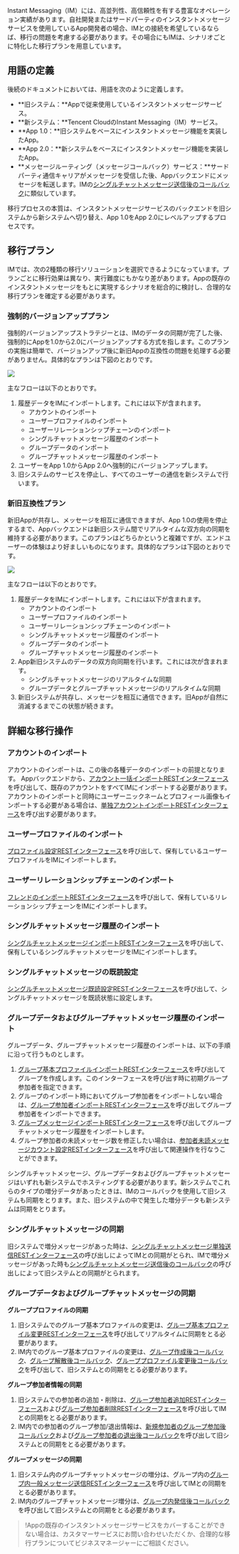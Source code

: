 Instant Messaging（IM）には、高並列性、高信頼性を有する豊富なオペレーション実績があります。自社開発またはサードパーティのインスタントメッセージサービスを使用しているApp開発者の場合、IMとの接続を希望しているならば、移行の問題を考慮する必要があります。その場合にもIMは、シナリオごとに特化した移行プランを用意しています。

## 用語の定義

後続のドキュメントにおいては、用語を次のように定義します。

- **旧システム：**Appで従来使用しているインスタントメッセージサービス。
- **新システム：**Tencent CloudのInstant Messaging（IM）サービス。
- **App 1.0：**旧システムをベースにインスタントメッセージ機能を実装したApp。
- **App 2.0：**新システムをベースにインスタントメッセージ機能を実装したApp。
- **メッセージルーティング（メッセージコールバック）サービス：**サードパーティ通信キャリアがメッセージを受信した後、Appバックエンドにメッセージを転送します。IMの[シングルチャットメッセージ送信後のコールバック](https://intl.cloud.tencent.com/document/product/1047/34365)に類似しています。

移行プロセスの本質は、インスタントメッセージサービスのバックエンドを旧システムから新システムへ切り替え、App 1.0をApp 2.0にレベルアップするプロセスです。

## 移行プラン

IMでは、次の2種類の移行ソリューションを選択できるようになっています。プランごとに移行効果は異なり、実行難度にもかなり差があります。Appの既存のインスタントメッセージをもとに実現するシナリオを総合的に検討し、合理的な移行プランを確定する必要があります。

### 強制的バージョンアッププラン

強制的バージョンアップストラテジーとは、IMのデータの同期が完了した後、強制的にAppを1.0から2.0にバージョンアップする方式を指します。このプランの実施は簡単で、バージョンアップ後に新旧Appの互換性の問題を処理する必要がありません。具体的なプランは下図のとおりです。

![](https://main.qcloudimg.com/raw/e37a5686c81c73827c20312169c3ecc0.png)

主なフローは以下のとおりです。

1. 履歴データをIMにインポートします。これには以下が含まれます。
   - アカウントのインポート
   - ユーザープロファイルのインポート
   - ユーザーリレーションシップチェーンのインポート
   - シングルチャットメッセージ履歴のインポート
   - グループデータのインポート
   - グループチャットメッセージ履歴のインポート
2. ユーザーをApp 1.0からApp 2.0へ強制的にバージョンアップします。
3. 旧システムのサービスを停止し、すべてのユーザーの通信を新システムで行います。

### 新旧互換性プラン

新旧Appが共存し、メッセージを相互に通信できますが、App 1.0の使用を停止するまで、Appバックエンドは新旧システム間でリアルタイムな双方向の同期を維持する必要があります。このプランはどちらかというと複雑ですが、エンドユーザーの体験はより好ましいものになります。具体的なプランは下図のとおりです。

![](https://main.qcloudimg.com/raw/3b19fed85458fa96ae7110fea8cb8e41.png)

主なフローは以下のとおりです。

1. 履歴データをIMにインポートします。これには以下が含まれます。
   - アカウントのインポート
   - ユーザープロファイルのインポート
   - ユーザーリレーションシップチェーンのインポート
   - シングルチャットメッセージ履歴のインポート
   - グループデータのインポート
   - グループチャットメッセージ履歴のインポート
2. App新旧システムのデータの双方向同期を行います。これには次が含まれます。
   - シングルチャットメッセージのリアルタイムな同期
   - グループデータとグループチャットメッセージのリアルタイムな同期
3. 新旧システムが共存し、メッセージを相互に通信できます。旧Appが自然に消滅するまでこの状態が続きます。

## 詳細な移行操作

### アカウントのインポート

アカウントのインポートは、この後の各種データのインポートの前提となります。
Appバックエンドから、[アカウント一括インポートRESTインターフェース](https://intl.cloud.tencent.com/document/product/1047/34954)を呼び出して、既存のアカウントをすべてIMにインポートする必要があります。アカウントのインポートと同時にユーザーニックネームとプロフィール画像もインポートする必要がある場合は、[単独アカウントインポートRESTインターフェース](https://intl.cloud.tencent.com/document/product/1047/34953)を呼び出す必要があります。

### ユーザープロファイルのインポート

[プロファイル設定RESTインターフェース](https://intl.cloud.tencent.com/document/product/1047/34916)を呼び出して、保有しているユーザープロファイルをIMにインポートします。

### ユーザーリレーションシップチェーンのインポート

[フレンドのインポートRESTインターフェース](https://intl.cloud.tencent.com/document/product/1047/34903)を呼び出して、保有しているリレーションシップチェーンをIMにインポートします。

### シングルチャットメッセージ履歴のインポート

[シングルチャットメッセージインポートRESTインターフェース](https://intl.cloud.tencent.com/document/product/1047/35014)を呼び出して、保有しているシングルチャットメッセージをIMにインポートします。

### シングルチャットメッセージの既読設定

[シングルチャットメッセージ既読設定RESTインターフェース](https://intl.cloud.tencent.com/document/product/1047/38996)を呼び出して、シングルチャットメッセージを既読状態に設定します。

### グループデータおよびグループチャットメッセージ履歴のインポート

グループデータ、グループチャットメッセージ履歴のインポートは、以下の手順に沿って行うものとします。

1. [グループ基本プロファイルインポートRESTインターフェース](https://intl.cloud.tencent.com/document/product/1047/34967)を呼び出してグループを作成します。このインターフェースを呼び出す時に初期グループ参加者を指定できます。
2. グループのインポート時においてグループ参加者をインポートしない場合は、[グループ参加者インポートRESTインターフェース](https://intl.cloud.tencent.com/document/product/1047/34969)を呼び出してグループ参加者をインポートできます。
3. [グループメッセージインポートRESTインターフェース](https://intl.cloud.tencent.com/document/product/1047/34968)を呼び出してグループチャットメッセージ履歴をインポートします。
4. グループ参加者の未読メッセージ数を修正したい場合は、[参加者未読メッセージカウント設定RESTインターフェース](https://intl.cloud.tencent.com/document/product/1047/34909)を呼び出して関連操作を行なうことができます。

シングルチャットメッセージ、グループデータおよびグループチャットメッセージはいずれも新システムでホスティングする必要があります。新システムでこれらのタイプの増分データがあったときは、IMのコールバックを使用して旧システムも同期をとります。また、旧システムの中で発生した増分データも新システムは同期をとります。

### シングルチャットメッセージの同期

旧システムで増分メッセージがあった時は、[シングルチャットメッセージ単独送信RESTインターフェース](https://intl.cloud.tencent.com/document/product/1047/34919)の呼び出しによってIMとの同期がとられ、IMで増分メッセージがあった時も[シングルチャットメッセージ送信後のコールバック](https://intl.cloud.tencent.com/document/product/1047/34365)の呼び出しによって旧システムとの同期がとられます。

### グループデータおよびグループチャットメッセージの同期

**グループプロファイルの同期**

1. 旧システムでのグループ基本プロファイルの変更は、[グループ基本プロファイル変更RESTインターフェース](https://intl.cloud.tencent.com/document/product/1047/34962)を呼び出してリアルタイムに同期をとる必要があります。
2. IM内でのグループ基本プロファイルの変更は、[グループ作成後コールバック](https://intl.cloud.tencent.com/document/product/1047/34369)、[グループ解散後コールバック](https://intl.cloud.tencent.com/document/product/1047/34377)、[グループプロファイル変更後コールバック](https://intl.cloud.tencent.com/document/product/1047/34378)を呼び出して、旧システムとの同期をとる必要があります。

**グループ参加者情報の同期**

1. 旧システムでの参加者の追加・削除は、[グループ参加者追加RESTインターフェース](https://intl.cloud.tencent.com/document/product/1047/34962)および[グループ参加者削除RESTインターフェース](https://intl.cloud.tencent.com/document/product/1047/34949)を呼び出してIMとの同期をとる必要があります。
2. IM内での参加者のグループ参加/退出情報は、[新規参加者のグループ参加後コールバック](https://intl.cloud.tencent.com/document/product/1047/34372)および[グループ参加者の退出後コールバック](https://intl.cloud.tencent.com/document/product/1047/34373)を呼び出して旧システムとの同期をとる必要があります。

**グループメッセージの同期**

1. 旧システム内のグループチャットメッセージの増分は、グループ内の[グループ内一般メッセージ送信RESTインターフェース](https://intl.cloud.tencent.com/document/product/1047/34959)を呼び出してIMとの同期をとる必要があります。
2. IM内のグループチャットメッセージ増分は、[グループ内発信後コールバック](https://intl.cloud.tencent.com/document/product/1047/34375)を呼び出して旧システムとの同期をとる必要があります。

>!Appの既存のインスタントメッセージサービスをカバーすることができない場合は、カスタマーサービスにお問い合わせいただくか、合理的な移行プランについてビジネスマネージャーにご相談ください。
